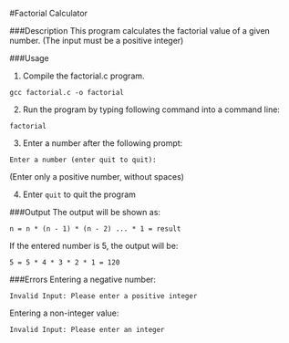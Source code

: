 #Factorial Calculator

###Description
This program calculates the factorial value of a given number.
(The input must be a positive integer)

###Usage
1. Compile the factorial.c program.
```
gcc factorial.c -o factorial
```

2. Run the program by typing following command into a command line:
```
factorial
```

3. Enter a number after the following prompt:
```
Enter a number (enter quit to quit):
```
(Enter only a positive number, without spaces)

4. Enter `quit` to quit the program

###Output
The output will be shown as:
```
n = n * (n - 1) * (n - 2) ... * 1 = result
```

If the entered number is 5, the output will be:
```
5 = 5 * 4 * 3 * 2 * 1 = 120
```

###Errors
Entering a negative number:
```
Invalid Input: Please enter a positive integer
```

Entering a non-integer value:
```
Invalid Input: Please enter an integer
```
